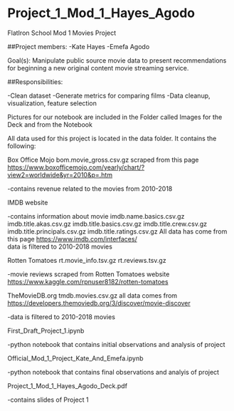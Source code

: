 # Project_1_Mod_1_Hayes_Agodo


FlatIron School Mod 1 Movies Project

##Project members:
-Kate Hayes
-Emefa Agodo

Goal(s):
Manipulate public source movie data to present recommendations for beginning a new original content movie streaming service.

##Responsibilities:

-Clean dataset 
-Generate metrics for comparing films
-Data cleanup, visualization, feature selection

Pictures for our notebook are included in the Folder called
Images for the Deck and from the Notebook

All data used for this project is located in the data folder. It contains the following: 

Box Office Mojo
bom.movie_gross.csv.gz
scraped from this page https://www.boxofficemojo.com/yearly/chart/?view2=worldwide&yr=2010&p=.htm

-contains revenue related to the movies from 2010-2018

IMDB website

-contains information about movie
imdb.name.basics.csv.gz
imdb.title.akas.csv.gz
imdb.title.basics.csv.gz
imdb.title.crew.csv.gz
imdb.title.principals.csv.gz
imdb.title.ratings.csv.gz
All data has come from this page https://www.imdb.com/interfaces/  
data is filtered to 2010-2018 movies

Rotten Tomatoes
rt.movie_info.tsv.gz
rt.reviews.tsv.gz

-movie reviews scraped from Rotten Tomatoes website
https://www.kaggle.com/rpnuser8182/rotten-tomatoes


TheMovieDB.org
tmdb.movies.csv.gz
all data comes from https://developers.themoviedb.org/3/discover/movie-discover

-data is filtered to 2010-2018 movies

First_Draft_Project_1.ipynb

-python notebook that contains initial observations and analysis of project

Official_Mod_1_Project_Kate_And_Emefa.ipynb

-python notebook that contains final observations and analyis of project

Project_1_Mod_1_Hayes_Agodo_Deck.pdf

-contains slides of Project 1
